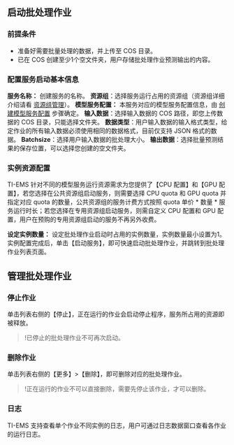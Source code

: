 ## 启动批处理作业
### 前提条件
- 准备好需要批量处理的数据，并上传至 COS 目录。
- 已在 COS 创建至少1个空文件夹，用户存储批处理作业预测输出的内容。

### 配置服务启动基本信息
**服务名称：** 创建服务的名称。
**资源组**：选择服务运行占用的资源组（资源组详细介绍请看 [资源组管理](https://cloud.tencent.com/document/product/1120/38968)）。
**模型服务配置：** 本服务对应的模型服务配置信息，由 [创建模型服务配置](https://cloud.tencent.com/document/product/1120/36599) 步骤确定。
**输入数据**：选择输入数据的 COS 路径，即您上传数据的 COS 目录，只能选择文件夹。
**数据类型**：用户输入数据的输入格式类型，给定作业的所有输入数据必须使用相同的数据格式，目前仅支持 JSON 格式的数据。
**Batchsize**：选择用户输入数据的批处理大小。
**输出数据**：选择批量预测结果的保存位置，可以选择您创建的空文件夹。

### 实例资源配置
TI-EMS 针对不同的模型服务运行资源需求为您提供了【CPU 配置】和【GPU 配置】，若您选择在公共资源组启动服务，则需要选择 CPU quota 和 GPU quota 并指定对应 quota 的数量，公共资源组的服务计费方式按照 quota 单价 * 数量 * 服务运行时长；若您选择在专用资源组启动服务，则需自定义 CPU 配置和 GPU 配置，用户在预购的专用资源组启动的服务不再另外收费。

**设定实例数量：** 设定批处理作业启动时占用的实例数量，实例数量最小设置为1。
实例配置完成后，单击【启动服务】，即可快速启动批处理作业，并跳转到批处理作业列表页面。

## 管理批处理作业
### 停止作业
单击列表右侧的【停止】，正在运行的作业会启动停止程序，服务所占用的资源即被释放。
>!已停止的批处理作业不可再次启动。

### 删除作业
单击列表右侧的【更多】>【删除】，即可删除对应的批处理作业。
>!正在运行的作业不可以直接删除，需要先停止该作业，才可以删除。

### 日志
TI-EMS 支持查看单个作业不同实例的日志，用户可通过日志数据窗口查看各作业的运行日志。 
